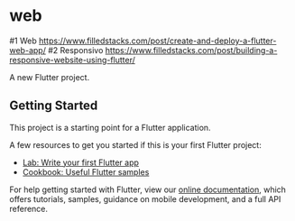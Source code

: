 # web
#1 Web
https://www.filledstacks.com/post/create-and-deploy-a-flutter-web-app/
#2 Responsivo
https://www.filledstacks.com/post/building-a-responsive-website-using-flutter/


A new Flutter project.

## Getting Started

This project is a starting point for a Flutter application.

A few resources to get you started if this is your first Flutter project:

- [Lab: Write your first Flutter app](https://flutter.dev/docs/get-started/codelab)
- [Cookbook: Useful Flutter samples](https://flutter.dev/docs/cookbook)

For help getting started with Flutter, view our
[online documentation](https://flutter.dev/docs), which offers tutorials,
samples, guidance on mobile development, and a full API reference.

